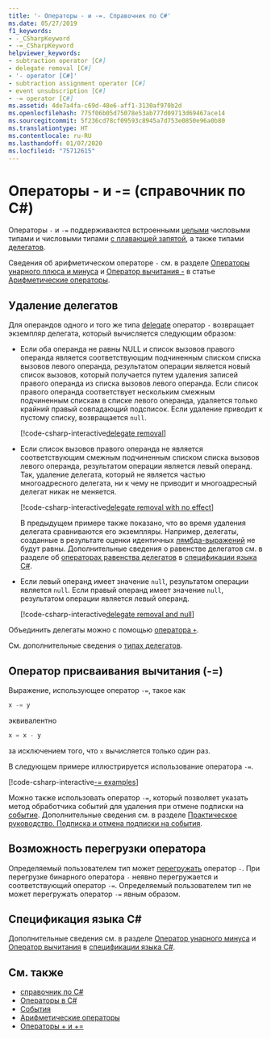 ```yaml
---
title: '- Операторы - и -=. Справочник по C#'
ms.date: 05/27/2019
f1_keywords:
- -_CSharpKeyword
- -=_CSharpKeyword
helpviewer_keywords:
- subtraction operator [C#]
- delegate removal [C#]
- '- operator [C#]'
- subtraction assignment operator [C#]
- event unsubscription [C#]
- -= operator [C#]
ms.assetid: 4de7a4fa-c69d-48e6-aff1-3130af970b2d
ms.openlocfilehash: 775f06b05d75078e53ab777d09713d69467ace14
ms.sourcegitcommit: 5f236cd78cf09593c8945a7d753e0850e96a0b80
ms.translationtype: HT
ms.contentlocale: ru-RU
ms.lasthandoff: 01/07/2020
ms.locfileid: "75712615"
---
```

# <a name="--and---operators-c-reference"></a>Операторы - и -= (справочник по C#)

Операторы `-` и `-=` поддерживаются встроенными [целыми](../builtin-types/integral-numeric-types.md) числовыми типами и числовыми типами [с плавающей запятой](../builtin-types/floating-point-numeric-types.md), а также типами [делегатов](../builtin-types/reference-types.md#the-delegate-type).

Сведения об арифметическом операторе `-` см. в разделе [Операторы унарного плюса и минуса](arithmetic-operators.md#unary-plus-and-minus-operators) и [Оператор вычитания -](arithmetic-operators.md#subtraction-operator--) в статье [Арифметические операторы](arithmetic-operators.md).

## <a name="delegate-removal"></a>Удаление делегатов

Для операндов одного и того же типа [delegate](../builtin-types/reference-types.md#the-delegate-type) оператор `-` возвращает экземпляр делегата, который вычисляется следующим образом:

- Если оба операнда не равны NULL и список вызовов правого операнда является соответствующим подчиненным списком списка вызовов левого операнда, результатом операции является новый список вызовов, который получается путем удаления записей правого операнда из списка вызовов левого операнда. Если список правого операнда соответствует нескольким смежным подчиненным спискам в списке левого операнда, удаляется только крайний правый совпадающий подсписок. Если удаление приводит к пустому списку, возвращается `null`.

  [!code-csharp-interactive[delegate removal](~/samples/csharp/language-reference/operators/SubtractionOperator.cs#DelegateRemoval)]

- Если список вызовов правого операнда не является соответствующим смежным подчиненным списком списка вызовов левого операнда, результатом операции является левый операнд. Так, удаление делегата, который не является частью многоадресного делегата, ни к чему не приводит и многоадресный делегат никак не меняется.

  [!code-csharp-interactive[delegate removal with no effect](~/samples/csharp/language-reference/operators/SubtractionOperator.cs#DelegateRemovalNoChange)]

  В предыдущем примере также показано, что во время удаления делегата сравниваются его экземпляры. Например, делегаты, созданные в результате оценки идентичных [лямбда-выражений](../../programming-guide/statements-expressions-operators/lambda-expressions.md) не будут равны. Дополнительные сведения о равенстве делегатов см. в разделе об [операторах равенства делегатов](~/_csharplang/spec/expressions.md#delegate-equality-operators) в [спецификации языка C#](~/_csharplang/spec/introduction.md).

- Если левый операнд имеет значение `null`, результатом операции является `null`. Если правый операнд имеет значение `null`, результатом операции является левый операнд.

  [!code-csharp-interactive[delegate removal and null](~/samples/csharp/language-reference/operators/SubtractionOperator.cs#DelegateRemovalAndNull)]

Объединить делегаты можно с помощью [оператора `+`](addition-operator.md#delegate-combination).

См. дополнительные сведения о [типах делегатов](../../programming-guide/delegates/index.md).

## <a name="subtraction-assignment-operator--"></a>Оператор присваивания вычитания (-=)

Выражение, использующее оператор `-=`, такое как

```csharp
x -= y
```

эквивалентно

```csharp
x = x - y
```

за исключением того, что `x` вычисляется только один раз.

В следующем примере иллюстрируется использование оператора `-=`.

[!code-csharp-interactive[-= examples](~/samples/csharp/language-reference/operators/SubtractionOperator.cs#SubtractAndAssign)]

Можно также использовать оператор `-=`, который позволяет указать метод обработчика событий для удаления при отмене подписки на [событие](../keywords/event.md). Дополнительные сведения см. в разделе [Практическое руководство. Подписка и отмена подписки на события](../../programming-guide/events/how-to-subscribe-to-and-unsubscribe-from-events.md).

## <a name="operator-overloadability"></a>Возможность перегрузки оператора

Определяемый пользователем тип может [перегружать](operator-overloading.md) оператор `-`. При перегрузке бинарного оператора `-` неявно перегружается и соответствующий оператор `-=`. Определяемый пользователем тип не может перегружать оператор `-=` явным образом.

## <a name="c-language-specification"></a>Спецификация языка C#

Дополнительные сведения см. в разделе [Оператор унарного минуса](~/_csharplang/spec/expressions.md#unary-minus-operator) и [Оператор вычитания](~/_csharplang/spec/expressions.md#subtraction-operator) в [спецификации языка C#](~/_csharplang/spec/introduction.md).

## <a name="see-also"></a>См. также

- [справочник по C#](../index.md)
- [Операторы в C#](index.md)
- [События](../../programming-guide/events/index.md)
- [Арифметические операторы](arithmetic-operators.md)
- [Операторы + и +=](addition-operator.md)

